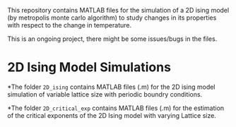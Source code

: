 This repository contains MATLAB files for the simulation of a 2D ising model (by metropolis monte carlo algorithm) to study changes in its properties with respect to the change in temperature.

This is an ongoing project, there might be some issues/bugs in the files.
# 2D Ising Model Simulations
*The folder `2D_ising` contains MATLAB files (.m) for the 2D ising model simulation of variable lattice size with periodic boundry conditions. 

*The folder `2D_critical_exp` contains MATLAB files (.m) for the estimation of the critical exponents of the 2D Ising model with varying Lattice size.
